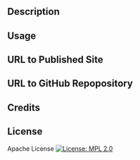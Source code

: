 
  # 

  ## Description
  

  ## Usage
  

  ## URL to Published Site
  

  ## URL to GitHub Repopository
  

  ## Credits
  

  ## License
  Apache License
  [![License: MPL 2.0](https://img.shields.io/badge/License-MPL_2.0-brightgreen.svg)](https://opensource.org/licenses/MPL-2.0)
  